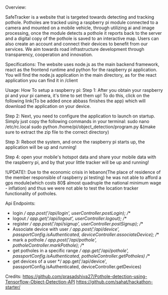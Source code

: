 Overview:

SafeTracker is a website that is targeted towards detecting and tracking pothole.
Potholes are tracked using a raspberry pi module connected to a camera and mounted on a mobile vehicle, through utilizing ai and image processing, once the module detects a pothole it reports back to the server and a digital copy of the pothole is saved to an interactive map.
Users can also create an account and connect their devices to benefit from our services.
We aim towards road infrastructure development through transparency, cooperation and innovation.

Specifications:
The website uses node.js as the main backend framework, react as the frontend runtime and python for the raspberry pi application.
You will find the node.js application in the main directory, as for the react application you can find it in /client

Usage: 
How To setup a raspberry pi:
Step 1: After you obtain your raspberry pi and your pi camera, it's time to set them up!
To do this, click on the following link(To be added once abbass finishes the app) which will download the application on your device.

Step 2: Next, you need to configure the application to launch on startup. Simply just copy the following commands in your terminal:
sudo nano /etc/rc.local
sudo python /home/pi/object_detection/program.py &(make sure to extract the zip file to the correct directory)

Step 3: Reboot the system, and once the raspberry pi starts up, the application will be up and running!

Step 4: open your mobile's hotspot data and share your mobile data with the raspberry pi, and by that your little tracker will be up and running!

!UPDATE!: Due to the economic crisis in lebanon(The place of residence of the member responsible of raspberry pi testing) he was not able to afford a gps module(which costs 80$ almost quadruple the national minimum wage - inflation) and thus we were not able to test the location tracker functionality of potholes.

Api Endpoints:


 * login
 */
app.post('/api/login', userController.postLogin);
/**
 * logout
 */
app.get('/api/logout', userController.logout);
/**
 * register
 */
app.post('/api/signup', userController.postSignup);
/**
 * Associate device with user
 */
app.post('/api/device', passportConfig.isAuthenticated, deviceController.associateDevice);
/**
 * mark a pothole
 */
app.post('/api/pothole', potholeController.markPothole);
/**
 * get potholes in a specific range
 */
app.get('/api/pothole', passportConfig.isAuthenticated, potholeController.getPotholes)
/**
 * get devices of a user
 */
app.get('/api/device', passportConfig.isAuthenticated, deviceController.getDevices)

Credits:
https://github.com/prasadshiva27/Pothole-detection-using-Tensorflow-Object-Detection-API
https://github.com/sahat/hackathon-starter/

